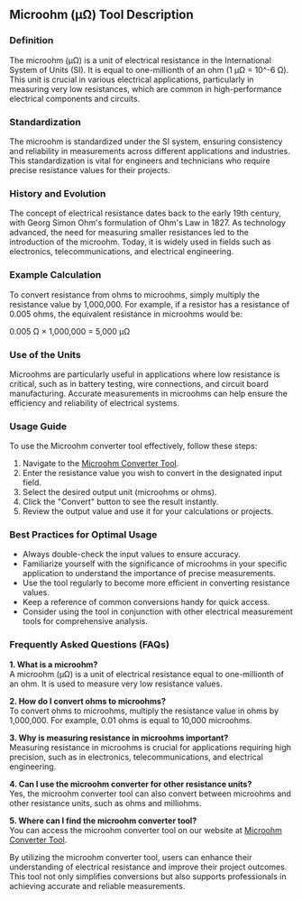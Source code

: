 ## Microohm (µΩ) Tool Description

### Definition
The microohm (µΩ) is a unit of electrical resistance in the International System of Units (SI). It is equal to one-millionth of an ohm (1 µΩ = 10^-6 Ω). This unit is crucial in various electrical applications, particularly in measuring very low resistances, which are common in high-performance electrical components and circuits.

### Standardization
The microohm is standardized under the SI system, ensuring consistency and reliability in measurements across different applications and industries. This standardization is vital for engineers and technicians who require precise resistance values for their projects.

### History and Evolution
The concept of electrical resistance dates back to the early 19th century, with Georg Simon Ohm's formulation of Ohm's Law in 1827. As technology advanced, the need for measuring smaller resistances led to the introduction of the microohm. Today, it is widely used in fields such as electronics, telecommunications, and electrical engineering.

### Example Calculation
To convert resistance from ohms to microohms, simply multiply the resistance value by 1,000,000. For example, if a resistor has a resistance of 0.005 ohms, the equivalent resistance in microohms would be:

0.005 Ω × 1,000,000 = 5,000 µΩ

### Use of the Units
Microohms are particularly useful in applications where low resistance is critical, such as in battery testing, wire connections, and circuit board manufacturing. Accurate measurements in microohms can help ensure the efficiency and reliability of electrical systems.

### Usage Guide
To use the Microohm converter tool effectively, follow these steps:
1. Navigate to the [Microohm Converter Tool](https://www.inayam.co/unit-converter/electrical_resistance).
2. Enter the resistance value you wish to convert in the designated input field.
3. Select the desired output unit (microohms or ohms).
4. Click the "Convert" button to see the result instantly.
5. Review the output value and use it for your calculations or projects.

### Best Practices for Optimal Usage
- Always double-check the input values to ensure accuracy.
- Familiarize yourself with the significance of microohms in your specific application to understand the importance of precise measurements.
- Use the tool regularly to become more efficient in converting resistance values.
- Keep a reference of common conversions handy for quick access.
- Consider using the tool in conjunction with other electrical measurement tools for comprehensive analysis.

### Frequently Asked Questions (FAQs)

**1. What is a microohm?**  
A microohm (µΩ) is a unit of electrical resistance equal to one-millionth of an ohm. It is used to measure very low resistance values.

**2. How do I convert ohms to microohms?**  
To convert ohms to microohms, multiply the resistance value in ohms by 1,000,000. For example, 0.01 ohms is equal to 10,000 microohms.

**3. Why is measuring resistance in microohms important?**  
Measuring resistance in microohms is crucial for applications requiring high precision, such as in electronics, telecommunications, and electrical engineering.

**4. Can I use the microohm converter for other resistance units?**  
Yes, the microohm converter tool can also convert between microohms and other resistance units, such as ohms and milliohms.

**5. Where can I find the microohm converter tool?**  
You can access the microohm converter tool on our website at [Microohm Converter Tool](https://www.inayam.co/unit-converter/electrical_resistance).

By utilizing the microohm converter tool, users can enhance their understanding of electrical resistance and improve their project outcomes. This tool not only simplifies conversions but also supports professionals in achieving accurate and reliable measurements.